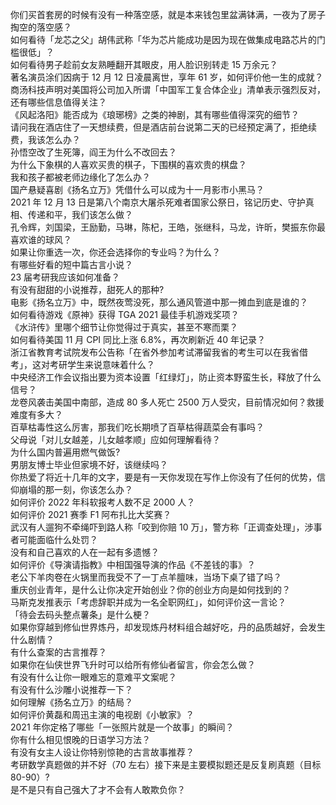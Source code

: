 你们买首套房的时候有没有一种落空感，就是本来钱包里盆满钵满，一夜为了房子掏空的落空感？  
如何看待「龙芯之父」胡伟武称「华为芯片能成功是因为现在做集成电路芯片的门槛很低」？  
如何看待男子趁前女友熟睡翻开其眼皮，用人脸识别转走 15 万余元？  
著名演员涂们因病于 12 月 12 日凌晨离世，享年 61 岁，如何评价他一生的成就？  
商汤科技声明对美国将公司加入所谓「中国军工复合体企业」清单表示强烈反对，还有哪些信息值得关注？  
《风起洛阳》能否成为《琅琊榜》之类的神剧，其有哪些值得深究的细节？  
请问我在酒店住了一天想续费，但是酒店前台说第二天的已经预定满了，拒绝续费，我该怎么办？  
孙悟空改了生死簿，阎王为什么不改回去？  
为什么下象棋的人喜欢买贵的棋子，下围棋的喜欢贵的棋盘？  
我和孩子都被老师边缘化了怎么办？  
国产悬疑喜剧《扬名立万》凭借什么可以成为十一月影市小黑马？  
2021 年 12 月 13 日是第八个南京大屠杀死难者国家公祭日，铭记历史、守护真相、传递和平，我们该怎么做？  
孔令辉，刘国梁，王励勤，马琳，陈杞，王皓，张继科，马龙，许昕，樊振东你最喜欢谁的球风？  
如果让你重选一次，你还会选择你的专业吗？为什么？  
有哪些好看的短中篇古言小说？  
23 届考研我应该如何准备？  
有没有甜甜的小说推荐，甜死人的那种?  
电影《扬名立万》中，既然夜莺没死，那么通风管道中那一摊血到底是谁的？  
如何看待游戏《原神》获得 TGA 2021 最佳手机游戏奖项？  
《水浒传》里哪个细节让你觉得过于真实，甚至不寒而栗？  
如何看待美国 11 月 CPI 同比上涨 6.8%，再次刷新近 40 年记录？  
浙江省教育考试院发布公告称「在省外参加考试滞留我省的考生可以在我省借考」，这对考研学生来说意味着什么？  
中央经济工作会议指出要为资本设置「红绿灯」，防止资本野蛮生长，释放了什么信号？  
龙卷风袭击美国中南部，造成 80 多人死亡 2500 万人受灾，目前情况如何？救援难度有多大？  
百草枯毒性这么厉害，那我们吃长期喷了百草枯得蔬菜会有事吗？  
父母说「对儿女越差，儿女越孝顺」应如何理解看待？  
为什么国内普遍用燃气做饭?  
男朋友博士毕业但家境不好，该继续吗？  
你热爱了将近十几年的文字，要是有一天你发现在写作上你没有了任何的优势，信仰崩塌的那一刻，你该怎么办？  
如何评价 2022 年科软报考人数不足 2000 人？  
如何评价 2021 赛季 F1 阿布扎比大奖赛？  
武汉有人遛狗不牵绳吓到路人称「咬到你赔 10 万」，警方称「正调查处理」，涉事者可能面临什么处罚？  
没有和自己喜欢的人在一起有多遗憾？  
如何评价《导演请指教》中相国强导演的作品《不差钱的事》？  
老公下羊肉卷在火锅里而我受不了一丁点羊膻味，当场下桌了错了吗？  
重庆创业青年，是什么让你决定开始创业？你的创业方向是如何找到的？  
马斯克发推表示「考虑辞职并成为一名全职网红」，如何评价这一言论？  
「待会去码头整点薯条」是什么梗？  
如果你穿越到修仙世界炼丹，却发现炼丹材料组合越好吃，丹的品质越好，会发生什么剧情？  
有什么查案的古言推荐？  
如果你在仙侠世界飞升时可以给所有修仙者留言，你会怎么做？  
有没有什么让你一眼难忘的意难平文案呢？  
有没有什么沙雕小说推荐一下？  
如何理解《扬名立万》的结局？  
如何评价黄磊和周迅主演的电视剧《小敏家》？  
2021 年你定格了哪些「一张照片就是一个故事」的瞬间？  
你有什么相见恨晚的日语学习方法？  
有没有女主人设让你特别惊艳的古言故事推荐？  
考研数学真题做的并不好（70 左右）接下来是主要模拟题还是反复刷真题（目标 80-90）?  
是不是只有自己强大了才不会有人敢欺负你？  
